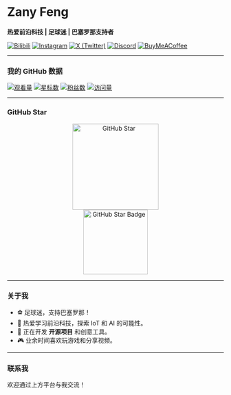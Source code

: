 # Zany Feng

**热爱前沿科技 | 足球迷 | 巴塞罗那支持者**

[![Bilibili](https://img.shields.io/badge/Bilibili-blue?logo=bilibili&logoColor=white)](https://bilibili.com) 
[![Instagram](https://img.shields.io/badge/Instagram-pink?logo=instagram&logoColor=white)](https://instagram.com) 
[![X (Twitter)](https://img.shields.io/badge/X-black?logo=x&logoColor=white)](https://twitter.com) 
[![Discord](https://img.shields.io/badge/Discord-5865F2?logo=discord&logoColor=white)](https://discord.com) 
[![BuyMeACoffee](https://img.shields.io/badge/BuyMeACoffee-FFDD00?logo=buymeacoffee&logoColor=black)](https://buymeacoffee.com)

---

### 我的 GitHub 数据

[![观看量](https://img.shields.io/badge/观看量-1.3M-yellow?logo=visual-studio-code&logoColor=white)](#) 
[![星标数](https://img.shields.io/badge/星标数-14K-brightgreen?logo=github&logoColor=white)](#) 
[![粉丝数](https://img.shields.io/badge/粉丝数-3.6K-blue?logo=github&logoColor=white)](https://github.com/ZanyFeng) 
[![访问量](https://visitor-badge.laobi.icu/badge?page_id=ZanyFeng)](#)

---

### GitHub Star

<div align="center">
  <img src="https://github.com/DenverCoder1/DenverCoder1/raw/main/assets/wizard.png" alt="GitHub Star" width="200"/>
  <br/>
  <img src="https://github.com/DenverCoder1/DenverCoder1/raw/main/assets/github-star.png" alt="GitHub Star Badge" width="150"/>
</div>

---

### 关于我

- ⚽ 足球迷，支持巴塞罗那！
- 🌱 热爱学习前沿科技，探索 IoT 和 AI 的可能性。
- 🔭 正在开发 **开源项目** 和创意工具。
- 🎮 业余时间喜欢玩游戏和分享视频。

---

### 联系我

欢迎通过上方平台与我交流！
